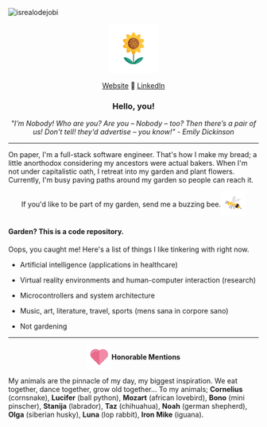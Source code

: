 <p align="left">
  <img src="https://komarev.com/ghpvc/?username=whichperson&label=Buzzing Bees&color=A020F0&style=for-the-badge" alt="isrealodejobi" />
</p>

<div align="center">
  <a href="https://github.com/whichperson"> 
    <img src="1832-sunflower-flat(1).gif" height="100"/>
  </a>
</div>

<p align="center">
  <a href="https://whichperson.com/about" target="_blank">Website</a> 🐝
  <a href="https://www.linkedin.com/in/whichperson/" target="_blank">LinkedIn</a>
</p>


<h3 align="center">Hello, you!</h3>

<p align="center">
<i>"I’m Nobody! Who are you? Are you – Nobody – too? Then there’s a pair of us! Don't tell! they'd advertise – you know!" - Emily Dickinson</i>
</p>

---

On paper, I'm a full-stack software engineer. That's how I make my bread; a little anorthodox considering my ancestors were actual bakers. When I'm not under capitalistic oath, I retreat into my garden and plant flowers. Currently, I'm busy paving paths around my garden so people can reach it.

<div style="display: flex; justify-content:center; align-items:center;">
<span>If you'd like to be part of my garden, send me a buzzing bee. </span>
<a href="mailto:meropi.l@outlook.com""> 
  <img src="1148-bee-flat.gif" height="50" />
</a>
</div>

<h4>Garden? This is a code repository.</h4>

Oops, you caught me! Here's a list of things I like tinkering with right now.


- Artificial intelligence (applications in healthcare)

- Virtual reality environments and human-computer interaction (research)

- Microcontrollers and system architecture

- Music, art, literature, travel, sports (mens sana in corpore sano)

- Not gardening

---

<div style="display:flex; justify-content:center; align-items:center;">
<img src="20-love-heart-flat.gif" height="50" align="center"/>
<b><span>Honorable Mentions</span></b>
</div>

My animals are the pinnacle of my day, my biggest inspiration. We eat together, dance together, grow old together... To my animals; **Cornelius** (cornsnake), **Lucifer** (ball python), **Mozart** (african lovebird), **Bono** (mini pinscher), **Stanija** (labrador), **Taz** (chihuahua), **Noah** (german shepherd), **Olga** (siberian husky), **Luna** (lop rabbit), **Iron Mike** (iguana).

